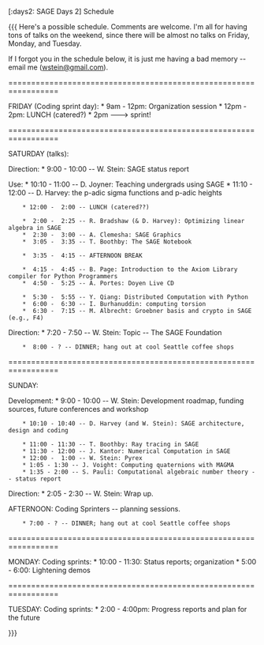 [:days2: SAGE Days 2] Schedule

{{{
Here's a possible schedule.  Comments are welcome.   I'm all for
having tons of talks on the weekend, since there will be almost
no talks on Friday, Monday, and Tuesday.

If I forgot you in the schedule below, it is just me having
a bad memory -- email me (wstein@gmail.com).
 
=================================================================
 
FRIDAY (Coding sprint day):
        * 9am  - 12pm: Organization session
        * 12pm - 2pm: LUNCH (catered?)
        * 2pm ---> sprint!
 
=================================================================
 
SATURDAY (talks):
 
  Direction:
        *  9:00 - 10:00 -- W. Stein:  SAGE status report
 
  Use:
        * 10:10 - 11:00 -- D. Joyner: Teaching undergrads using SAGE
        * 11:10 - 12:00 -- D. Harvey: the p-adic sigma functions and p-adic heights
 
        * 12:00 -  2:00 -- LUNCH (catered??)

        *  2:00 -  2:25 -- R. Bradshaw (& D. Harvey): Optimizing linear algebra in SAGE
        *  2:30 -  3:00 -- A. Clemesha: SAGE Graphics
        *  3:05 -  3:35 -- T. Boothby: The SAGE Notebook
 
        *  3:35 -  4:15 -- AFTERNOON BREAK

        *  4:15 -  4:45 -- B. Page: Introduction to the Axiom Library compiler for Python Programmers
        *  4:50 -  5:25 -- A. Portes: Doyen Live CD
 
        *  5:30 -  5:55 -- Y. Qiang: Distributed Computation with Python
        *  6:00 -  6:30 -- I. Burhanuddin: computing torsion
        *  6:30 -  7:15 -- M. Albrecht: Groebner basis and crypto in SAGE (e.g., F4)

  Direction:
        *  7:20 -  7:50 -- W. Stein: Topic -- The SAGE Foundation


        *  8:00 - ? -- DINNER; hang out at cool Seattle coffee shops
 
=================================================================
 
SUNDAY:
 
 Development:
        * 9:00 - 10:00 -- W. Stein: Development roadmap, funding sources, future conferences and workshop

        * 10:10 - 10:40 -- D. Harvey (and W. Stein): SAGE architecture, design and coding
  
        * 11:00 - 11:30 -- T. Boothby: Ray tracing in SAGE
        * 11:30 - 12:00 -- J. Kantor: Numerical Computation in SAGE
        * 12:00 -  1:00 -- W. Stein: Pyrex
        * 1:05 - 1:30 -- J. Voight: Computing quaternions with MAGMA
        * 1:35 - 2:00 -- S. Pauli: Computational algebraic number theory -- status report
 
 Direction:
        * 2:05 - 2:30 -- W. Stein: Wrap up.
 
AFTERNOON: Coding Sprinters -- planning sessions. 

        * 7:00 - ? -- DINNER; hang out at cool Seattle coffee shops
 
=================================================================
 
MONDAY:
  Coding sprints:
        * 10:00 - 11:30: Status reports; organization
        *  5:00 -  6:00: Lightening demos
 
=================================================================
 
TUESDAY:
  Coding sprints:
        * 2:00 - 4:00pm: Progress reports and plan for the future


}}}
